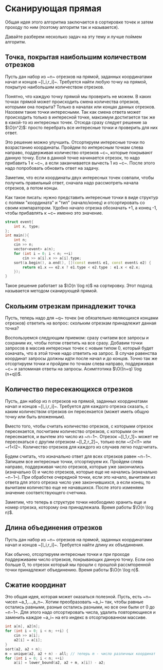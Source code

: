 # Сканирующая прямая

Общая идея этого алгоритма заключается в сортировке точек и затем проходу по ним (поэтому алгоритм так и называется).

Давайте разберем несколько задач на эту тему и лучше поймем алгоритм.

## Точка, покрытая наибольшим количеством отрезков

Пусть дан набор из ~n~ отрезков на прямой, заданных координатами начал и концов ~[l_i,r_i]~. Требуется найти любую точку на прямой, покрытую наибольшим количеством отрезков.

Понятно, что каждую точку прямой мы проверить не можем. В каких точках прямой может происходить смена количества отрезков, которыми она покрыта? Только в началах или концах данных отрезков. Назовем такие точки интересными. Так как смена ответа может происходить только в интересной точке, максимум достигается так же в какой-то из интересных точек. Отсюда сразу следует решение за $\O(n^2)$: просто перебрать все интересные точки и проверить для них ответ.

Это решение можно улучшить. Отсортируем интересные точки по возрастанию координаты. Пройдем по интересным точкам слева направо, поддерживая количество отрезков ~c~, которые покрывают данную точку. Если в данной точке начинается отрезок, то надо прибавить 1 к ~c~, а если заканчивается вычесть 1 из ~c~. После этого надо попробовать обновить ответ на задачу.

Заметим, что если координаты двух интересных точек совпали, чтобы получить правильный ответ, сначала надо рассмотреть начала отрезков, а потом концы.

Как такое писать: нужно представить интересные точки в виде структур с полями "координата" и "тип" (начало/конец) и отсортировать со своим компаратором. Удобно начало отрезка обозначать +1, а конец -1, чтобы прибавлять к ~c~ именно это значение.

```cpp
struct event{
    int x, type;
};
int main(){
    int n;
    cin >> n;
    vector<event> a(n);
    for (int i = 0; i < n; ++i)
        cin >> a[i].x >> a[i].type;
    sort(a.begin(), a.end(), [](const event& e1, const event& e2) {
        return e1.x == e2.x ? e1.type < e2.type : e1.x < e2.x; 
    });
}
```

Такое решение работает за $\O(n \log n)$ на сортировку. Этот подход называется методом сканирующей прямой.

## Скольким отрезкам принадлежит точка

Пусть, теперь надо для ~q~ точек (не обязательно являющихся концами отрезков) ответить на вопрос: скольким отрезкам принадлежит данная точка?

Воспользуемся следующим приемом: сразу считаем все запросы и сохраним их, чтобы потом ответить на все сразу. Добавим точки запросов в массив интересных точек с новым типом 0, который будет означать, что в этой точке надо ответить на запрос. В случае равенства координат запросы должны идти после начал и до концов. Точно так же отсортируем точки и пройдем по точкам слева направо, поддерживая ~c~ и запоминая ответы на запросы. Асимптотика $\O((n+q) \log (n+q))$.

## Количество пересекающихся отрезков

Пусть, дан набор из n отрезков на прямой, заданных координатами начал и концов ~[l_i,r_i]~. Требуется для каждого отрезка сказать, с каким количеством отрезков он пересекается (может иметь общую точку или быть вложенным).

Вместо того, чтобы считать количество отрезков, с которыми отрезок пересекается, посчитаем количество отрезков, с которыми он не пересекается, и вычтем это число из ~n−1~. Отрезок ~[l_1,r_1]~ может не пересекаться с другим отрезком ~[l_2,r_2]~, только если ~r2<l1~ или ~r1<l2~. Количество отрезков для каждого из случаев легко подсчитать.

Будем считать, что изначально ответ для всех отрезков равен ~n−1~. Запишем все интересные точки, отсортируем их. Пройдем слева направо, поддерживая число отрезков, которые уже закончились (изначально 0) и число отрезков, которые еще не начались (изначально ~n−1~). При обработке очередной точки, если это начало, вычитаем из ответа для этого отрезка число уже закончившихся, а если конец, то вычитаем количество еще не начавшихся. После этого изменяем значение соответствующего счетчика.

Заметим, что теперь в структуре точки необходимо хранить еще и номер отрезка, которому она принадлежала. Время работы $\O(n \log n)$.

## Длина объединения отрезков

Пусть дан набор из ~n~ отрезков на прямой, заданных координатами начал и концов ~[l_i,r_i]~. Требуется найти длину их объединения.

Как обычно, отсортируем интересные точки и при проходе поддерживаем число отрезков, покрывающих данную точку. Если оно больше 0, то отрезок который мы прошли с прошлой рассмторенной точки принадлежит объединению. Время работы $\O(n \log n)$.

## Сжатие координат

Это общая идея, которая может оказаться полезной. Пусть, есть ~n~ чисел ~a_1,...,a_n~. Хотим преобразовать ~a_i~ так, чтобы равные остались равными, разные остались разными, но все они были от 0 до ~n−1~. Для этого надо отсортировать числа, удалить повторяющиеся и заменить каждое ~a_i~ на его индекс в отсортированном массиве.

```cpp
int a[n], a2[n];
for (int i = 0; i < n; ++i) {
    cin >> a[i];
    a2[i] = a[i];
}
sort(a2, a2 + n);
m = unique(a2, a2 + n) - all; // теперь m - число различных координат
for (int i = 0; i < n; ++i)
    a[i] = lower_bound(a2, a2 + m, x[i]) - a2;
```

